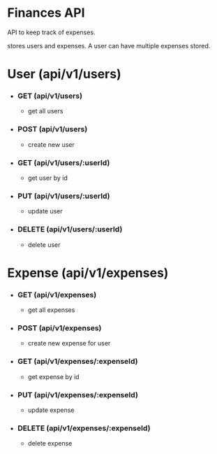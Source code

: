 # Finances API
API to keep track of expenses.

stores users and expenses. A user can have multiple expenses stored.

# User (api/v1/users)

* ### GET (api/v1/users)
    * get all users
* ### POST (api/v1/users)
    * create new user
* ### GET (api/v1/users/:userId)
    * get user by id
* ### PUT (api/v1/users/:userId)
    * update user
* ### DELETE (api/v1/users/:userId)
    * delete user

# Expense (api/v1/expenses)

* ### GET (api/v1/expenses)
    * get all expenses
* ### POST (api/v1/expenses)
    * create new expense for user
* ### GET (api/v1/expenses/:expenseId)
    * get expense by id
* ### PUT (api/v1/expenses/:expenseId)
    * update expense
* ### DELETE (api/v1/expenses/:expenseId)
    * delete expense